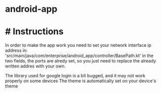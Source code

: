 # android-app

# # Instructions

In order to make the app work you need to set your network interface ip address in: 'src/main/java/com/enterprise/android_app/controller/BasePath.kt'  in the two fields,
the ports are alredy set, so you just need to replace the already written addres with your own.

The library used for google login is a bit bugged, and it may not work properly on some devices
The theme is automatically set on your device's theme
